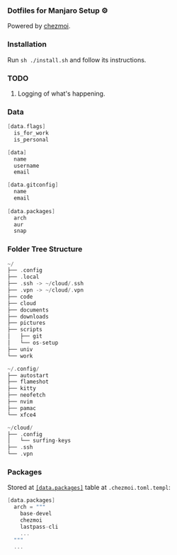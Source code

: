 ### Dotfiles for Manjaro Setup :gear:

Powered by [chezmoi](https://github.com/twpayne/chezmoi).

### Installation

Run `sh ./install.sh` and follow its instructions.

### TODO
1. Logging of what's happening.

### Data
```go
[data.flags]
  is_for_work
  is_personal

[data]
  name
  username
  email

[data.gitconfig]
  name
  email
 
[data.packages]
  arch
  aur
  snap
```

### Folder Tree Structure

```go
~/  
├── .config  
├── .local  
├── .ssh -> ~/cloud/.ssh  
├── .vpn -> ~/cloud/.vpn  
├── code  
├── cloud  
├── documents  
├── downloads  
├── pictures  
├── scripts  
│   ├── git  
│   └── os-setup  
├── univ  
└── work  

~/.config/  
├── autostart  
├── flameshot  
├── kitty  
├── neofetch  
├── nvim  
├── pamac  
└── xfce4  

~/cloud/  
├── .config  
│   └── surfing-keys  
├── .ssh  
└── .vpn  
```

### Packages

Stored at [`[data.packages]`](https://github.com/edvein-rin/dotfiles/blob/main/home/.chezmoi.toml.tmpl#L23) table at `.chezmoi.toml.templ`:
```go
[data.packages]
  arch = """
    base-devel
    chezmoi
    lastpass-cli
    ...
  """
  ...
```
